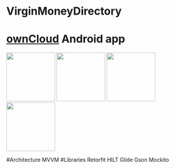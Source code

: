 # VirginMoneyDirectory
# [ownCloud](https://owncloud.org) Android app

<img src="https://github.com/yowee/VirginMoneyDirectory/assets/14086636/98b2588c-c33d-45a7-81c0-f4101f54d7e0" width="128"/>
<img src="https://github.com/yowee/VirginMoneyDirectory/assets/14086636/1a6a33e8-7a5a-4212-9201-b45830b6b082" width="128"/>
<img src="https://github.com/yowee/VirginMoneyDirectory/assets/14086636/fcd49a5d-cf90-4901-ad9b-676a68d3d2b" width="128"/>
<img src="https://github.com/yowee/VirginMoneyDirectory/assets/14086636/98b2588c-c33d-45a7-81c0-f4101f54d7e0" width="128"/>



#Architecture 
MVVM
#Libraries 
Retorfit
HILT
Glide
Gson
Mockito



